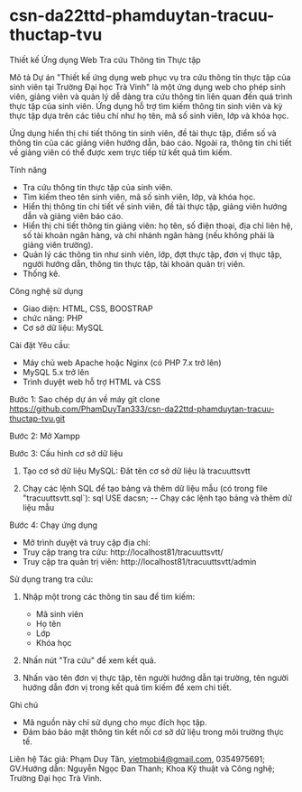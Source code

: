# csn-da22ttd-phamduytan-tracuu-thuctap-tvu

Thiết kế Ứng dụng Web Tra cứu Thông tin Thực tập

Mô tả
Dự án "Thiết kế ứng dụng web phục vụ tra cứu thông tin thực tập của sinh viên tại Trường Đại học Trà Vinh" là một ứng dụng web cho phép sinh viên, giảng viên và quản lý dễ dàng tra cứu thông tin liên quan đến quá trình thực tập của sinh viên. Ứng dụng hỗ trợ tìm kiếm thông tin sinh viên và kỳ thực tập dựa trên các tiêu chí như họ tên, mã số sinh viên, lớp và khóa học.

Ứng dụng hiển thị chi tiết thông tin sinh viên, đề tài thực tập, điểm số và thông tin của các giảng viên hướng dẫn, báo cáo. Ngoài ra, thông tin chi tiết về giảng viên có thể được xem trực tiếp từ kết quả tìm kiếm.

Tính năng
- Tra cứu thông tin thực tập của sinh viên.
- Tìm kiếm theo tên sinh viên, mã số sinh viên, lớp, và khóa học.
- Hiển thị thông tin chi tiết về sinh viên, đề tài thực tập, giảng viên hướng dẫn và giảng viên báo cáo.
- Hiển thị chi tiết thông tin giảng viên: họ tên, số điện thoại, địa chỉ liên hệ, số tài khoản ngân hàng, và chi nhánh ngân hàng (nếu không phải là giảng viên trường).
- Quản lý các thông tin như sinh viên, lớp, đợt thực tập, đơn vị thực tập, người hướng dẫn, thông tin thực tập, tài khoản quản trị viên.
- Thống kê.

Công nghệ sử dụng
- Giao diện: HTML, CSS, BOOSTRAP
- chức năng: PHP
- Cơ sở dữ liệu: MySQL

Cài đặt
Yêu cầu:
- Máy chủ web Apache hoặc Nginx (có PHP 7.x trở lên)
- MySQL 5.x trở lên
- Trình duyệt web hỗ trợ HTML và CSS

Bước 1: Sao chép dự án về máy
git clone https://github.com/PhamDuyTan333/csn-da22ttd-phamduytan-tracuu-thuctap-tvu.git

Bước 2: Mở Xampp

Bước 3: Cấu hình cơ sở dữ liệu
1. Tạo cơ sở dữ liệu MySQL:
Đăt tên cơ sở dữ liệu là tracuuttsvtt

2. Chạy các lệnh SQL để tạo bảng và thêm dữ liệu mẫu (có trong file "tracuuttsvtt.sql`):
sql
USE dacsn;
-- Chạy các lệnh tạo bảng và thêm dữ liệu mẫu       

Bước 4: Chạy ứng dụng 
- Mở trình duyệt và truy cập địa chỉ:
- Truy cập trang tra cứu:
http://localhost81/tracuuttsvtt/
- Truy cập tra quản trị viên:
http://localhost81/tracuuttsvtt/admin

Sử dụng trang tra cứu:
1. Nhập một trong các thông tin sau để tìm kiếm:
    - Mã sinh viên
    - Họ tên
    - Lớp
    - Khóa học
2. Nhấn nút "Tra cứu" để xem kết quả.

3. Nhấn vào tên đơn vị thực tập, tên người hướng dẫn tại trường, tên người hướng dẫn đơn vị trong kết quả tìm kiếm để xem chi tiết.

Ghi chú
- Mã nguồn này chỉ sử dụng cho mục đích học tập.
- Đảm bảo bảo mật thông tin kết nối cơ sở dữ liệu trong môi trường thực tế.

Liên hệ
Tác giả: Phạm Duy Tân, vietmobi4@gmail.com, 0354975691; 
GV.Hướng dẫn: Nguyễn Ngọc Đan Thanh;
Khoa Kỹ thuật và Công nghệ; Trường Đại học Trà Vinh.
